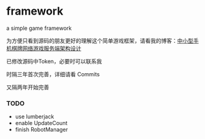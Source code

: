 # framework
a simple game framework

为方便只看到源码的朋友更好的理解这个简单游戏框架，请看我的博客：[中小型手机棋牌网络游戏服务端架构设计](https://panshiqu.github.io/blog/067.html)

已修改源码中Token，必要时可以联系我

时隔三年首次完善，详细请看 Commits

又隔两年开始完善

### TODO
* use lumberjack
* enable UpdateCount
* finish RobotManager

